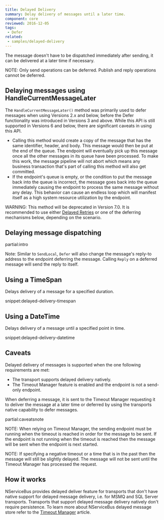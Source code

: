 ```yaml
---
title: Delayed Delivery
summary: Delay delivery of messages until a later time.
component: core
reviewed: 2016-12-05
tags:
 - Defer
related:
 - samples/delayed-delivery
---
```


The message doesn't have to be dispatched immediately after sending, it can be delivered at a later time if necessary.

NOTE: Only send operations can be deferred. Publish and reply operations cannot be deferred.


## Delaying messages using HandleCurrentMessageLater

The `HandleCurrentMessageLater()` method was primarily used to defer messages when using Versions 2.x and below, before the Defer functionality was introduced in Versions 3 and above. While this API is still supported in Versions 6 and below, there are significant caveats in using this API.

 * Calling this method would create a copy of the message that has the same identifier, header, and body. This message would then be put at the end of the queue. The endpoint will eventually pick up this message once all the other messages in its queue have been processed. To make this work, the message pipeline will not abort which means any business transaction that's part of calling this method will also get committed.
 * If the endpoint's queue is empty, or the condition to put the message back into the queue is incorrect, the message goes back into the queue immediately causing the endpoint to process the same message without any delay. This behavior can cause an endless loop which will manifest itself as a high system resource utilization by the endpoint.

WARNING: This method will be deprecated in Version 7.0. It is recommended to use either [Delayed Retries](/nservicebus/recoverability/#delayed-retries) or one of the deferring mechanisms below, depending on the scenario.


## Delaying message dispatching

partial:intro

Note: Similar to `SendLocal`, `Defer` will also change the message's reply-to address to the endpoint deferring the message. Calling `Reply` on a deferred message will send the reply to itself.


## Using a TimeSpan

Delays delivery of a message for a specified duration.

snippet:delayed-delivery-timespan


## Using a DateTime

Delays delivery of a message until a specified point in time.

snippet:delayed-delivery-datetime


## Caveats

Delayed delivery of messages is supported when the one following requirements are met:

 * The transport supports delayed delivery natively.
 * The Timeout Manager feature is enabled and the endpoint is not a send-only endpoint.

When deferring a message, it is sent to the Timeout Manager requesting it to deliver the message at a later time or deferred by using the transports native capability to defer messages.

partial:caveatsnote

NOTE: When relying on Timeout Manager, the sending endpoint must be running when the timeout is reached in order for the message to be sent. If the endpoint is not running when the timeout is reached then the message will be sent when the endpoint is next started.

NOTE: If specifying a negative timeout or a time that is in the past then the message will still be slightly delayed. The message will not be sent until the Timeout Manager has processed the request.


## How it works

NServiceBus provides delayed deliver feature for transports that don't have native support for delayed message delivery, i.e. for MSMQ and SQL Server transports. Transports that support delayed message delivery natively don't require persistence. To learn more about NServiceBus delayed message store refer to the [Timeout Manager](/nservicebus/messaging/timeout-manager.md) article.
